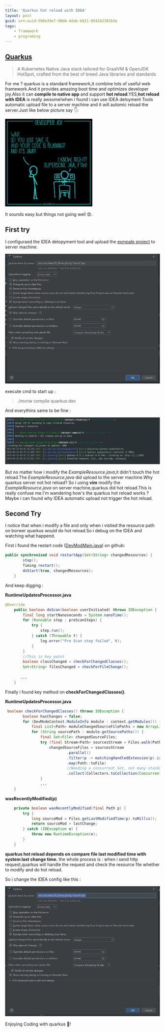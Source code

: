 ```yaml
---
title: 'Quarkus hot reload with IDEA'
layout: post
guid: urn:uuid:590e39e7-98b0-4dab-b921-854242301b3o
tags:
    - framework
    - programing
---
```


## [Quarkus](https://quarkus.io/)

> A Kubernetes Native Java stack tailored for GraalVM & OpenJDK HotSpot, crafted from the best of breed Java libraries and standards

For me ? quarkus is a standard  framework,it combine lots of useful web framework.And it provides amazing boot time and optimizes developer joy.Also it can **compile to native app** and support **hot reload**.YES,**hot reload with IDEA** is really awsome!when i found i can use IDEA deloyment Tools automatic upload file to a server machine and it will automic reload the server.Just like below picture say 👇:

![devjoy](/media/files/images/devjoy.png)

It sounds easy but things not going well 😟.

## First try

I configuraed the IDEA delopyment tool and upload the [exmpale project](https://quarkus.io/guides/getting-started-guide) to server machine.

![deployment-conf](/media/files/images/deployment-conf.jpg)

execute cmd to start up :
> ./mvnw compile quarkus:dev

And everythins same to be fine :

![running-well](/media/files/images/running.png)

But no matter how i modify the *ExampleResource.java*,it didn't touch the hot reload.The *ExampleResource.java* did upload to the server machine.Why quarkus server not hot reload? So i using **vim** modify the *ExampleResource.java* on server machine,quarkus did hot reload.This is really confuse me.I'm wandering how's the quarkus hot reload works ? Maybe i can found why IDEA automatic upload not trigger the hot reload.

## Second Try

I notice that when i modify a file and only when i vistied the resource path on borwer quarkus would do hot reload.So i debug on the IDEA and watching what happend.

First i found the restart code ([DevModMain.java](https://github.com/quarkusio/quarkus/blob/master/core/devmode/src/main/java/io/quarkus/dev/DevModeMain.java)) on github:

```java
public synchronized void restartApp(Set<String> changedResources) {
        stop();
        Timing.restart();
        doStart(true, changedResources);
    }
```

And keep digging :

**RuntimeUpdatesProcessor.java**
```java
@Override
    public boolean doScan(boolean userInitiated) throws IOException {
        final long startNanoseconds = System.nanoTime();
        for (Runnable step : preScanSteps) {
            try {
                step.run();
            } catch (Throwable t) {
                log.error("Pre Scan step failed", t);
            }
        }
        //This is key point 
        boolean classChanged = checkForChangedClasses();
        Set<String> filesChanged = checkForFileChange();

       ...
    }
```

Finally i found key method on **checkForChangedClasses()**. 

**RuntimeUpdatesProcessor.java**

```java
 boolean checkForChangedClasses() throws IOException {
        boolean hasChanges = false;
        for (DevModeContext.ModuleInfo module : context.getModules()) {
            final List<Path> moduleChangedSourceFilePaths = new ArrayList<>();
            for (String sourcePath : module.getSourcePaths()) {
                final Set<File> changedSourceFiles;
                try (final Stream<Path> sourcesStream = Files.walk(Paths.get(sourcePath))) {
                    changedSourceFiles = sourcesStream
                            .parallel()
                            .filter(p -> matchingHandledExtension(p).isPresent() && wasRecentlyModified(p))
                            .map(Path::toFile)
                            //Needing a concurrent Set, not many standard options:
                            .collect(Collectors.toCollection(ConcurrentSkipListSet::new));
                }
                ...
    }
```

**wasRecentlyModified(p)**
```java
    private boolean wasRecentlyModified(final Path p) {
        try {
            long sourceMod = Files.getLastModifiedTime(p).toMillis();
            return sourceMod > lastChange;
        } catch (IOException e) {
            throw new RuntimeException(e);
        }
    }
```

**quarkus hot reload depends on compare file last modified time with system last change time.** the whole process is : when i send http request,quarkus will handle the request and check the resource file whether to modify and do hot reload.

So i change the IDEA config like this :

![IDEA-conf](/media/files/images/finally-conf.png)


Enjoying Coding with quarkus 👏!